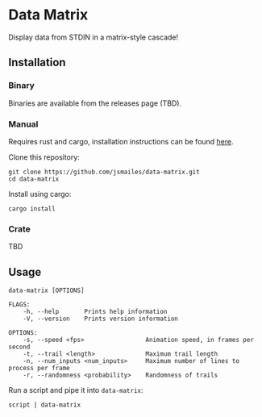 # Data Matrix

Display data from STDIN in a matrix-style cascade!

## Installation

### Binary

Binaries are available from the releases page (TBD).

### Manual

Requires rust and cargo, installation instructions can be found [here](https://www.rust-lang.org/tools/install).

Clone this repository:
```
git clone https://github.com/jsmailes/data-matrix.git
cd data-matrix
```

Install using cargo:
```
cargo install
```

### Crate

TBD

## Usage

```
data-matrix [OPTIONS]

FLAGS:
    -h, --help       Prints help information
    -V, --version    Prints version information

OPTIONS:
    -s, --speed <fps>                 Animation speed, in frames per second
    -t, --trail <length>              Maximum trail length
    -n, --num_inputs <num_inputs>     Maximum number of lines to process per frame
    -r, --randomness <probability>    Randomness of trails
```

Run a script and pipe it into `data-matrix`:
```
script | data-matrix
```